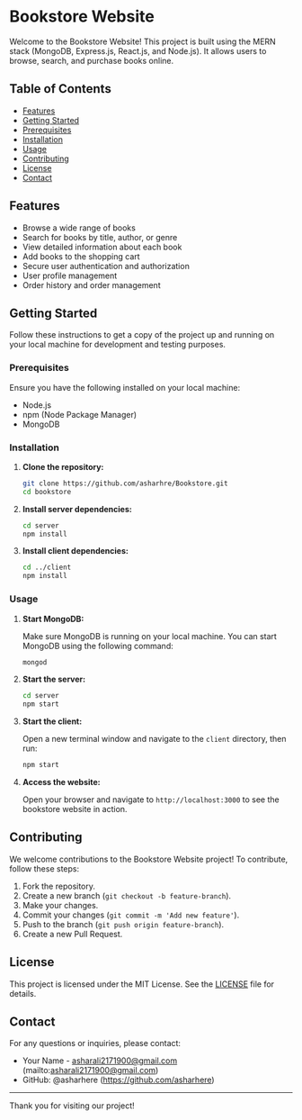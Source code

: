 
# Bookstore Website

Welcome to the Bookstore Website! This project is built using the MERN stack (MongoDB, Express.js, React.js, and Node.js). It allows users to browse, search, and purchase books online.

## Table of Contents

- [Features](#features)
- [Getting Started](#getting-started)
- [Prerequisites](#prerequisites)
- [Installation](#installation)
- [Usage](#usage)
- [Contributing](#contributing)
- [License](#license)
- [Contact](#contact)

## Features

- Browse a wide range of books
- Search for books by title, author, or genre
- View detailed information about each book
- Add books to the shopping cart
- Secure user authentication and authorization
- User profile management
- Order history and order management

## Getting Started

Follow these instructions to get a copy of the project up and running on your local machine for development and testing purposes.

### Prerequisites

Ensure you have the following installed on your local machine:

- Node.js
- npm (Node Package Manager)
- MongoDB

### Installation

1. **Clone the repository:**

   ```bash
   git clone https://github.com/asharhre/Bookstore.git
   cd bookstore
   ```

2. **Install server dependencies:**

   ```bash
   cd server
   npm install
   ```

3. **Install client dependencies:**

   ```bash
   cd ../client
   npm install
   ```

### Usage

1. **Start MongoDB:**

   Make sure MongoDB is running on your local machine. You can start MongoDB using the following command:

   ```bash
   mongod
   ```

2. **Start the server:**

   ```bash
   cd server
   npm start
   ```

3. **Start the client:**

   Open a new terminal window and navigate to the `client` directory, then run:

   ```bash
   npm start
   ```

4. **Access the website:**

   Open your browser and navigate to `http://localhost:3000` to see the bookstore website in action.

## Contributing

We welcome contributions to the Bookstore Website project! To contribute, follow these steps:

1. Fork the repository.
2. Create a new branch (`git checkout -b feature-branch`).
3. Make your changes.
4. Commit your changes (`git commit -m 'Add new feature'`).
5. Push to the branch (`git push origin feature-branch`).
6. Create a new Pull Request.

## License

This project is licensed under the MIT License. See the [LICENSE](LICENSE) file for details.

## Contact

For any questions or inquiries, please contact:

- Your Name - asharali2171900@gmail.com (mailto:asharali2171900@gmail.com)
- GitHub: @asharhere (https://github.com/asharhere)

---

Thank you for visiting our project!
